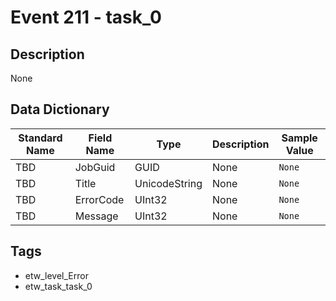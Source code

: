 # Event 211 - task_0

## Description
None

## Data Dictionary
|Standard Name|Field Name|Type|Description|Sample Value|
|---|---|---|---|---|
|TBD|JobGuid|GUID|None|`None`|
|TBD|Title|UnicodeString|None|`None`|
|TBD|ErrorCode|UInt32|None|`None`|
|TBD|Message|UInt32|None|`None`|

## Tags
* etw_level_Error
* etw_task_task_0